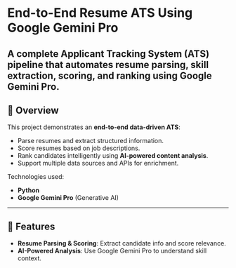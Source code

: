 # End-to-End Resume ATS Using Google Gemini Pro

A complete **Applicant Tracking System (ATS)** pipeline that automates resume parsing, skill extraction, scoring, and ranking using **Google Gemini Pro**. 
---

## 👋 Overview

This project demonstrates an **end-to-end data-driven ATS**:

- Parse resumes and extract structured information.
- Score resumes based on job descriptions.
- Rank candidates intelligently using **AI-powered content analysis**.
- Support multiple data sources and APIs for enrichment.

Technologies used:

- **Python**  
- **Google Gemini Pro** (Generative AI)   

---

## 🚀 Features

- **Resume Parsing & Scoring**: Extract candidate info and score relevance.
- **AI-Powered Analysis**: Use Google Gemini Pro to understand skill context.



